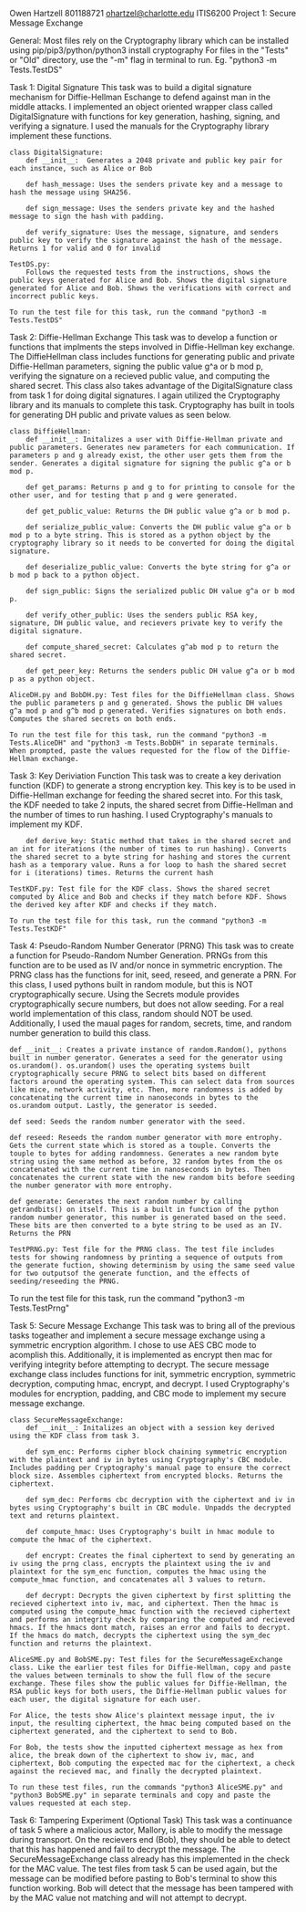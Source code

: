 Owen Hartzell 801188721 ohartzel@charlotte.edu
ITIS6200 Project 1: Secure Message Exchange

General:
    Most files rely on the Cryptography library which can be installed using pip/pip3/python/python3 install cryptography
    For files in the "Tests" or "Old" directory, use the "-m" flag in terminal to run. Eg. "python3 -m Tests.TestDS"



Task 1: Digital Signature
    This task was to build a digital signature mechanism for Diffie-Hellman Eschange to defend against man in the middle attacks. I implemented an object oriented wrapper class called DigitalSignature with functions for key generation, hashing, signing, and verifying a signature. I used the manuals for the Cryptography library implement these functions.

    class DigitalSignature:
        def __init__:  Generates a 2048 private and public key pair for each instance, such as Alice or Bob

        def hash_message: Uses the senders private key and a message to hash the message using SHA256.

        def sign_message: Uses the senders private key and the hashed message to sign the hash with padding.

        def verify_signature: Uses the message, signature, and senders public key to verify the signature against the hash of the message. Returns 1 for valid and 0 for invalid

    TestDS.py:
        Follows the requested tests from the instructions, shows the public keys generated for Alice and Bob. Shows the digital signature generated for Alice and Bob. Shows the verifications with correct and incorrect public keys.
    
    To run the test file for this task, run the command "python3 -m Tests.TestDS"

Task 2: Diffie-Hellman Exchange
    This task was to develop a function or functions that implments the steps involved in Diffie-Hellman key exchange. The DiffieHellman class includes functions for generating public and private Diffie-Hellman parameters, signing the public value g^a or b mod p, verifying the signature on a recieved public value, and computing the shared secret. This class also takes advantage of the DigitalSignature class from task 1 for doing digital signatures. I again utilized the Cryptography library and its manuals to complete this task. Cryptography has built in tools for generating DH public and private values as seen below. 

    class DiffieHellman:
        def __init__: Initalizes a user with Diffie-Hellman private and public parameters. Generates new parameters for each communication. If parameters p and g already exist, the other user gets them from the sender. Generates a digital signature for signing the public g^a or b mod p.

        def get_params: Returns p and g to for printing to console for the other user, and for testing that p and g were generated. 

        def get_public_value: Returns the DH public value g^a or b mod p.

        def serialize_public_value: Converts the DH public value g^a or b mod p to a byte string. This is stored as a python object by the cryptography library so it needs to be converted for doing the digital signature.

        def deserialize_public_value: Converts the byte string for g^a or b mod p back to a python object.

        def sign_public: Signs the serialized public DH value g^a or b mod p.

        def verify_other_public: Uses the senders public RSA key, signature, DH public value, and recievers private key to verify the digital signature.

        def compute_shared_secret: Calculates g^ab mod p to return the shared secret. 

        def get_peer_key: Returns the senders public DH value g^a or b mod p as a python object. 

    AliceDH.py and BobDH.py: Test files for the DiffieHellman class. Shows the public parameters p and g generated. Shows the public DH values g^a mod p and g^b mod p generated. Verifies signatures on both ends. Computes the shared secrets on both ends.

    To run the test file for this task, run the command "python3 -m Tests.AliceDH" and "python3 -m Tests.BobDH" in separate terminals. When prompted, paste the values requested for the flow of the Diffie-Hellman exchange.

Task 3: Key Deriviation Function
    This task was to create a key derivation function (KDF) to generate a strong encryption key. This key is to be used in Diffie-Hellman exchange for feeding the shared secret into. For this task, the KDF needed to take 2 inputs, the shared secret from Diffie-Hellman and the number of times to run hashing. I used Cryptography's manuals to implement my KDF.

        def derive_key: Static method that takes in the shared secret and an int for iterations (the number of times to run hashing). Converts the shared secret to a byte string for hashing and stores the current hash as a temporary value. Runs a for loop to hash the shared secret for i (iterations) times. Returns the current hash
    
    TestKDF.py: Test file for the KDF class. Shows the shared secret computed by Alice and Bob and checks if they match before KDF. Shows the derived key after KDF and checks if they match. 

    To run the test file for this task, run the command "python3 -m Tests.TestKDF"

Task 4: Pseudo-Random Number Generator (PRNG)
    This task was to create a function for Pseudo-Random Number Generation. PRNGs from this function are to be used as IV and/or nonce in symmetric encryption. The PRNG class has the functions for init, seed, reseed, and generate a PRN. For this class, I used pythons built in random module, but this is NOT cryptographically secure. Using the Secrets module provides cryptographically secure numbers, but does not allow seeding. For a real world implementation of this class, random should NOT be used. Additionally, I used the maual pages for random, secrets, time, and random number generation to build this class.

    def __init__: Creates a private instance of random.Random(), pythons built in number generator. Generates a seed for the generator using os.urandom(). os.urandom() uses the operating systems built cryptographically secure PRNG to select bits based on different factors around the operating system. This can select data from sources like mice, network activity, etc. Then, more randomness is added by concatenating the current time in nanoseconds in bytes to the os.urandom output. Lastly, the generator is seeded. 

    def seed: Seeds the random number generator with the seed. 

    def reseed: Reseeds the random number generator with more entrophy. Gets the current state which is stored as a touple. Converts the touple to bytes for adding randomness. Generates a new random byte string using the same method as before, 32 random bytes from the os concatenated with the current time in nanoseconds in bytes. Then concatenates the current state with the new random bits before seeding the number generator with more entrophy. 

    def generate: Generates the next random number by calling getrandbits() on itself. This is a built in function of the python random number generator, this number is generated based on the seed. These bits are then converted to a byte string to be used as an IV. Returns the PRN

    TestPRNG.py: Test file for the PRNG class. The test file includes tests for showing randomness by printing a sequence of outputs from the generate fuction, showing determinism by using the same seed value for two outputsof the generate function, and the effects of seeding/reseeding the PRNG. 

To run the test file for this task, run the command "python3 -m Tests.TestPrng"

Task 5: Secure Message Exchange
    This task was to bring all of the previous tasks togeather and implement a secure message exchange using a symmetric encryption algorithm. I chose to use AES CBC mode to acomplish this. Additionally, it is implemented as encrypt then mac for verifying integrity before attempting to decrypt. The secure message exchange class includes functions for init, symmetric encryption, symmetric decryption, computing hmac, encrypt, and decrypt. I used Cryptography's modules for encryption, padding, and CBC mode to implement my secure message exchange. 

    class SecureMessageExchange:
        def __init__: Initalizes an object with a session key derived using the KDF class from task 3.

        def sym_enc: Performs cipher block chaining symmetric encryption with the plaintext and iv in bytes using Cryptography's CBC module. Includes padding per Cryptography's manual page to ensure the correct block size. Assembles ciphertext from encrypted blocks. Returns the ciphertext. 

        def sym_dec: Performs cbc decryption with the ciphertext and iv in bytes using Cryptography's built in CBC module. Unpadds the decrypted text and returns plaintext. 

        def compute_hmac: Uses Cryptography's built in hmac module to compute the hmac of the ciphertext. 

        def encrypt: Creates the final ciphertext to send by generating an iv using the prng class, encrypts the plaintext using the iv and plaintext for the sym_enc function, computes the hmac using the compute_hmac function, and concatenates all 3 values to return. 

        def decrypt: Decrypts the given ciphertext by first splitting the recieved ciphertext into iv, mac, and ciphertext. Then the hmac is computed using the compute_hmac function with the recieved ciphertext and performs an integrity check by comparing the computed and recieved hmacs. If the hmacs dont match, raises an error and fails to decrypt. If the hmacs do match, decrypts the ciphertext using the sym_dec function and returns the plaintext. 
    
    AliceSME.py and BobSME.py: Test files for the SecureMessageExchange class. Like the earlier test files for Diffie-Hellman, copy and paste the values between terminals to show the full flow of the secure exchange. These files show the public values for Diffie-Hellman, the RSA public keys for both users, the Diffie-Hellman public values for each user, the digital signature for each user. 
    
    For Alice, the tests show Alice's plaintext message input, the iv input, the resulting ciphertext, the hmac being computed based on the ciphertext generated, and the ciphertext to send to Bob. 

    For Bob, the tests show the inputted ciphertext message as hex from alice, the break down of the ciphertext to show iv, mac, and ciphertext, Bob computing the expected mac for the ciphertext, a check against the recieved mac, and finally the decrypted plaintext.

    To run these test files, run the commands "python3 AliceSME.py" and "python3 BobSME.py" in separate terminals and copy and paste the values requested at each step.

Task 6: Tampering Experiment (Optional Task)
    This task was a continuance of task 5 where a malicious actor, Mallory, is able to modify the message during transport. On the recievers end (Bob), they should be able to detect that this has happened and fail to decrypt the message. The SecureMessageExchange class already has this implemented in the check for the MAC value. The test files from task 5 can be used again, but the message can be modified before pasting to Bob's terminal to show this function working. Bob will detect that the message has been tampered with by the MAC value not matching and will not attempt to decrypt.

    

